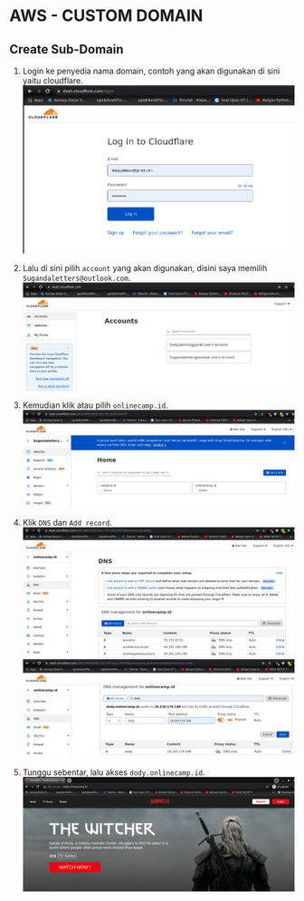 # **AWS - CUSTOM DOMAIN**
## Create Sub-Domain

1. Login ke penyedia nama domain, contoh yang akan digunakan di sini yaitu cloudflare.
   ![login](assets/images-aws-custom-domain/login.png) <br>

2. Lalu di sini pilih `account` yang akan digunakan, disini saya memilih `Sugandaletters@outlook.com`.
   ![account](assets/images-aws-custom-domain/account.png) <br>

3. Kemudian klik atau pilih `onlinecamp.id`.
   ![onlinecamp.id](assets/images-aws-custom-domain/onlinecamp.id.png) <br>

4. Klik `DNS` dan `Add record`.
   ![dns](assets/images-aws-custom-domain/dns.png) <br>
   ![add-record](assets/images-aws-custom-domain/add-record.png) <br>

5. Tunggu sebentar, lalu akses `dody.onlinecamp.id`.
   ![result](assets/images-aws-custom-domain/result.png)